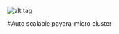 ![alt tag](https://avatars3.githubusercontent.com/u/7817189?v=3&s=100)

#Auto scalable payara-micro cluster

